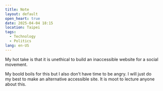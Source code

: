 ```yaml
---
title: Note
layout: default
open_heart: true
date: 2025-04-04 18:15
location: Taipei
tags: 
  - Technology
  - Politics
lang: en-US
---
```


My hot take is that it is unethical to build an inaccessible website for a social movement.

My boold boils for this but I also don’t have time to be angry. I will just do my best to make an alternative accessible site. It is moot to lecture anyone about this.

